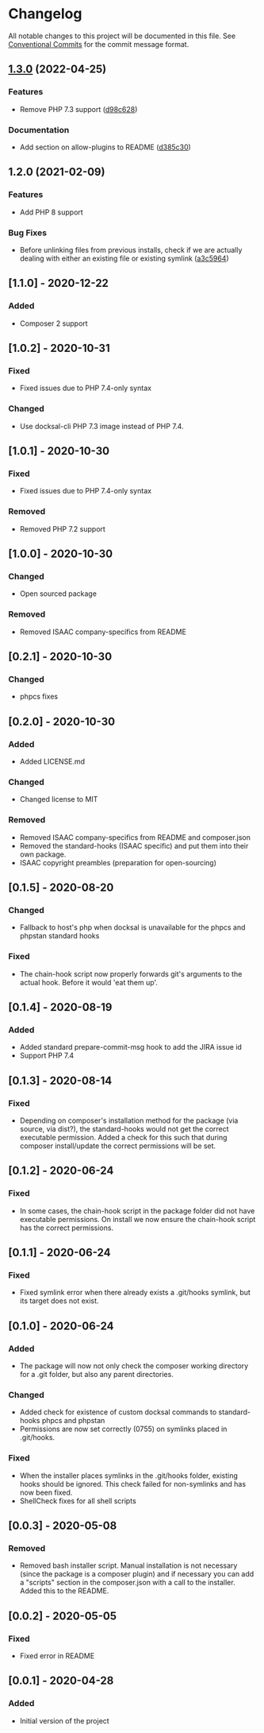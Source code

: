 # Changelog 

All notable changes to this project will be documented in this file. See [Conventional Commits](https://www.conventionalcommits.org) for the commit message format.
## [1.3.0](https://github.com/isaaceindhoven/composer-git-hooks/compare/v1.2.0...v1.3.0) (2022-04-25)


### Features

* Remove PHP 7.3 support ([d98c628](https://github.com/isaaceindhoven/composer-git-hooks/commit/d98c62818557657279949a640d2c4c068a7fb50d))


### Documentation

* Add section on allow-plugins to README ([d385c30](https://github.com/isaaceindhoven/composer-git-hooks/commit/d385c303c80ae6e23e0d9d923cf9fc7309a9dc53))

## 1.2.0 (2021-02-09)

### Features

* Add PHP 8 support

### Bug Fixes

* Before unlinking files from previous installs, check if we are actually dealing with either an existing file or existing symlink ([a3c5964](https://github.com/isaaceindhoven/composer-git-hooks/commit/a3c596443639cd71b9a8b1132bc20a8504574651))

## [1.1.0] - 2020-12-22
### Added
- Composer 2 support

## [1.0.2] - 2020-10-31
### Fixed
- Fixed issues due to PHP 7.4-only syntax

### Changed
- Use docksal-cli PHP 7.3 image instead of PHP 7.4.

## [1.0.1] - 2020-10-30
### Fixed
- Fixed issues due to PHP 7.4-only syntax

### Removed
- Removed PHP 7.2 support

## [1.0.0] - 2020-10-30
### Changed
- Open sourced package

### Removed
- Removed ISAAC company-specifics from README

## [0.2.1] - 2020-10-30
### Changed
- phpcs fixes

## [0.2.0] - 2020-10-30
### Added
- Added LICENSE.md

### Changed
- Changed license to MIT

### Removed
- Removed ISAAC company-specifics from README and composer.json
- Removed the standard-hooks (ISAAC specific) and put them into their own package.
- ISAAC copyright preambles (preparation for open-sourcing)

## [0.1.5] - 2020-08-20
### Changed
- Fallback to host's php when docksal is unavailable for the phpcs and phpstan standard hooks 

### Fixed
- The chain-hook script now properly forwards git's arguments to the actual hook. Before it would 'eat them up'.

## [0.1.4] - 2020-08-19
### Added
- Added standard prepare-commit-msg hook to add the JIRA issue id
- Support PHP 7.4

## [0.1.3] - 2020-08-14
### Fixed
- Depending on composer's installation method for the package (via source, via dist?), the standard-hooks would not get the correct executable permission. Added a check for this such that during composer install/update the correct permissions will be set.  

## [0.1.2] - 2020-06-24
### Fixed
- In some cases, the chain-hook script in the package folder did not have executable permissions. On install we now ensure the chain-hook script has the correct permissions.

## [0.1.1] - 2020-06-24
### Fixed
- Fixed symlink error when there already exists a .git/hooks symlink, but its target does not exist.

## [0.1.0] - 2020-06-24
### Added
- The package will now not only check the composer working directory for a .git folder, but also any parent directories.

### Changed
- Added check for existence of custom docksal commands to standard-hooks phpcs and phpstan
- Permissions are now set correctly (0755) on symlinks placed in .git/hooks. 

### Fixed
- When the installer places symlinks in the .git/hooks folder, existing hooks should be ignored. This check failed for non-symlinks and has now been fixed.
- ShellCheck fixes for all shell scripts

## [0.0.3] - 2020-05-08
### Removed
- Removed bash installer script. Manual installation is not necessary (since the package is a composer plugin) and if necessary you can add a "scripts" section in the composer.json with a call to the installer. Added this to the README.

## [0.0.2] - 2020-05-05
### Fixed
- Fixed error in README

## [0.0.1] - 2020-04-28
### Added
- Initial version of the project